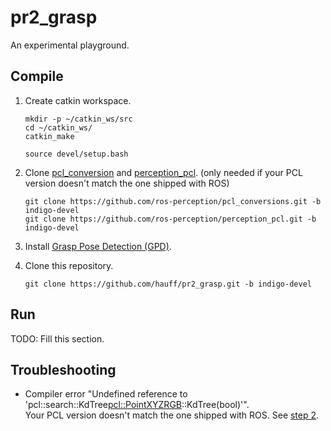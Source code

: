 # pr2_grasp

An experimental playground.

## Compile

1. Create catkin workspace.
    ```
    mkdir -p ~/catkin_ws/src
    cd ~/catkin_ws/
    catkin_make

    source devel/setup.bash
    ```

2. Clone [pcl_conversion](https://github.com/ros-perception/pcl_conversions) and
[perception_pcl](https://github.com/ros-perception/perception_pcl.git).
(only needed if your PCL version doesn't match the one shipped with ROS)
    ```
    git clone https://github.com/ros-perception/pcl_conversions.git -b indigo-devel
    git clone https://github.com/ros-perception/perception_pcl.git -b indigo-devel
    ```

3. Install [Grasp Pose Detection (GPD)](https://github.com/atenpas/gpd).

4. Clone this repository.
    ```
    git clone https://github.com/hauff/pr2_grasp.git -b indigo-devel
    ```

## Run

TODO: Fill this section.

## Troubleshooting

* Compiler error "Undefined reference to 'pcl::search::KdTree<pcl::PointXYZRGB>::KdTree(bool)'".  
    Your PCL version doesn't match the one shipped with ROS. See [step 2](#Compile).
